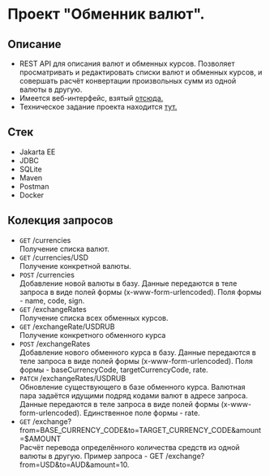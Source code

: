 # Проект "Обменник валют".

## Описание
- REST API для описания валют и обменных курсов. Позволяет просматривать и редактировать списки валют и обменных курсов, и совершать расчёт конвертации произвольных сумм из одной валюты в другую.
- Имеется веб-интерфейс, взятый [отсюда.](https://github.com/zhukovsd/currency-exchange-frontend)
- Техническое задание проекта находится [тут.](https://zhukovsd.github.io/java-backend-learning-course/projects/currency-exchange/)

## Стек
- Jakarta EE
- JDBC
- SQLite
- Maven
- Postman
- Docker

## Колекция запросов
- `GET` /currencies <br>
Получение списка валют.
- `GET` /currencies/USD <br>
Получение конкретной валюты.
- `POST` /currencies <br>
Добавление новой валюты в базу. Данные передаются в теле запроса в виде полей формы (x-www-form-urlencoded). Поля формы - name, code, sign.
- `GET` /exchangeRates <br>
Получение списка всех обменных курсов.
- `GET` /exchangeRate/USDRUB <br>
Получение конкретного обменного курса
- `POST` /exchangeRates <br>
Добавление нового обменного курса в базу. Данные передаются в теле запроса в виде полей формы (x-www-form-urlencoded). Поля формы - baseCurrencyCode, targetCurrencyCode, rate.
- `PATCH` /exchangeRates/USDRUB <br>
Обновление существующего в базе обменного курса. Валютная пара задаётся идущими подряд кодами валют в адресе запроса. Данные передаются в теле запроса в виде полей формы (x-www-form-urlencoded). Единственное поле формы - rate.
- `GET` /exchange?from=BASE_CURRENCY_CODE&to=TARGET_CURRENCY_CODE&amount=$AMOUNT <br>
Расчёт перевода определённого количества средств из одной валюты в другую. Пример запроса - GET /exchange?from=USD&to=AUD&amount=10.
